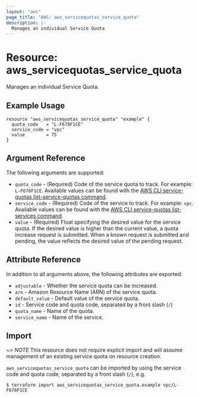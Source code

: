 ```yaml
---
layout: "aws"
page_title: "AWS: aws_servicequotas_service_quota"
description: |-
  Manages an individual Service Quota
---
```


# Resource: aws_servicequotas_service_quota

Manages an individual Service Quota.

## Example Usage

```hcl
resource "aws_servicequotas_service_quota" "example" {
  quota_code   = "L-F678F1CE"
  service_code = "vpc"
  value        = 75
}
```

## Argument Reference

The following arguments are supported:

* `quota_code` - (Required) Code of the service quota to track. For example: `L-F678F1CE`. Available values can be found with the [AWS CLI service-quotas list-service-quotas command](https://docs.aws.amazon.com/cli/latest/reference/service-quotas/list-service-quotas.html).
* `service_code` - (Required) Code of the service to track. For example: `vpc`. Available values can be found with the [AWS CLI service-quotas list-services command](https://docs.aws.amazon.com/cli/latest/reference/service-quotas/list-services.html).
* `value` - (Required) Float specifying the desired value for the service quota. If the desired value is higher than the current value, a quota increase request is submitted. When a known request is submitted and pending, the value reflects the desired value of the pending request.

## Attribute Reference

In addition to all arguments above, the following attributes are exported:

* `adjustable` - Whether the service quota can be increased.
* `arn` - Amazon Resource Name (ARN) of the service quota.
* `default_value` - Default value of the service quota.
* `id` - Service code and quota code, separated by a front slash (`/`)
* `quota_name` - Name of the quota.
* `service_name` - Name of the service.

## Import

~> *NOTE* This resource does not require explicit import and will assume management of an existing service quota on resource creation.

`aws_servicequotas_service_quota` can be imported by using the service code and quota code, separated by a front slash (`/`), e.g.

```
$ terraform import aws_servicequotas_service_quota.example vpc/L-F678F1CE
```
